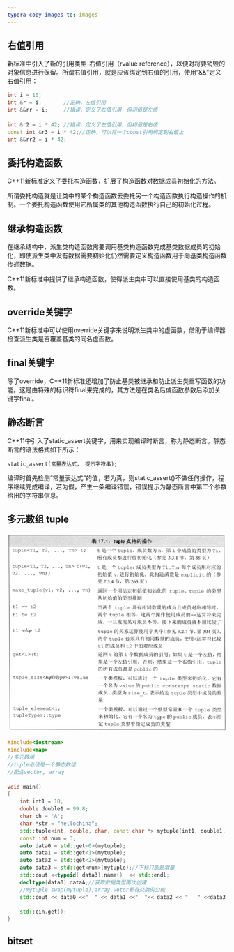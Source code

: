 ```yaml
---
typora-copy-images-to: images
---
```


## 右值引用

新标准中引入了新的引用类型-右值引用（rvalue reference），以便对将要销毁的对象信息进行保留。所谓右值引用，就是应该绑定到右值的引用，使用“&&”定义右值引用：

```c++
int i = 10;
int &r = i;       //正确，左值引用
int &&rr = i;     //错误，定义了右值引用，但初值是左值

int &r2 = i * 42; //错误，定义了左值引用，但初值是右值
const int &r3 = i * 42;//正确，可以将一个const引用绑定到右值上
int &&rr2 = i * 42; 
```

## 委托构造函数

C++11新标准定义了委托构造函数，扩展了构造函数对数据成员初始化的方法。

所谓委托构造就是让类中的某个构造函数去委托另一个构造函数执行构造操作的机制。一个委托构造函数使用它所属类的其他构造函数执行自己的初始化过程。

## 继承构造函数

在继承结构中，派生类构造函数需要调用基类构造函数完成基类数据成员的初始化，即使派生类中没有数据需要初始化仍然需要定义构造函数用于向基类构造函数传递数据。

C++11新标准中提供了继承构造函数，使得派生类中可以直接使用基类的构造函数。

## override关键字

C++11新标准中可以使用override关键字来说明派生类中的虚函数，借助于编译器检查派生类是否覆盖基类的同名虚函数。

## final关键字

除了override，C++11新标准还增加了防止基类被继承和防止派生类重写函数的功能。这是由特殊的标识符final来完成的，其方法是在类名后或函数参数后添加关键字final。

## 静态断言

C++11中引入了static_assert关键字，用来实现编译时断言，称为静态断言。静态断言的语法格式如下所示：

```
static_assert(常量表达式， 提示字符串);
```

编译时首先检测“常量表达式”的值，若为真，则static_assert()不做任何操作，程序继续完成编译，若为假，产生一条编译错误，错误提示为静态断言中第二个参数给出的字符串信息。

## 多元数组 tuple

![1500136771914](images/1500136771914.png)

```C++
#include<iostream>  
#include<map>  
//多元数组  
//tuple必须是一个静态数组
//配合vector, array  
  
void main()
{  
    int int1 = 10;  
    double double1 = 99.8;  
    char ch = 'A';  
    char *str = "hellochina";  
    std::tuple<int, double, char, const char *> mytuple(int1, double1, ch, str);  
    const int num = 3;  
    auto data0 = std::get<0>(mytuple);  
    auto data1 = std::get<1>(mytuple);  
    auto data2 = std::get<2>(mytuple);  
    auto data3 = std::get<num>(mytuple);//下标只能是常量  
    std::cout <<typeid( data3).name()  << std::endl;  
    decltype(data0) dataA;//获取数据类型再次创建  
    //mytuple.swap(mytuple);array.vetor都有交换的公能  
    std::cout << data0 <<"  " << data1 <<"  "<< data2 << "   " <<data3 << std::endl;  
  
    std::cin.get();  
}  
```

## bitset